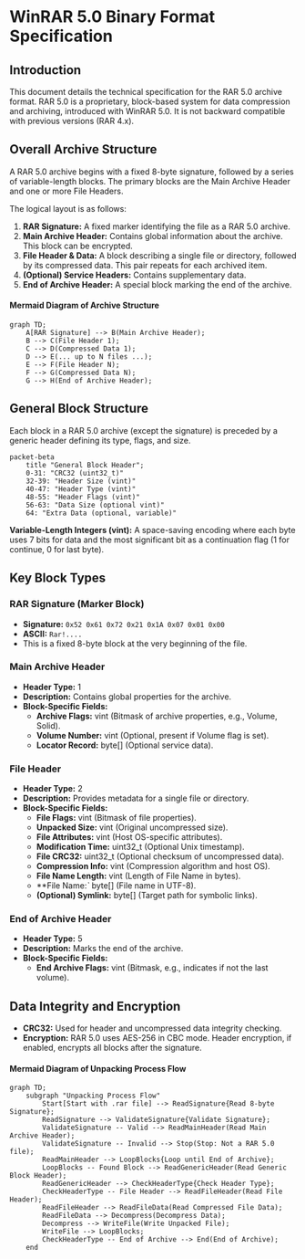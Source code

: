 # WinRAR 5.0 Binary Format Specification

## Introduction

This document details the technical specification for the RAR 5.0 archive format. RAR 5.0 is a proprietary, block-based system for data compression and archiving, introduced with WinRAR 5.0. It is not backward compatible with previous versions (RAR 4.x).

## Overall Archive Structure

A RAR 5.0 archive begins with a fixed 8-byte signature, followed by a series of variable-length blocks. The primary blocks are the Main Archive Header and one or more File Headers.

The logical layout is as follows:

1.  **RAR Signature:** A fixed marker identifying the file as a RAR 5.0 archive.
2.  **Main Archive Header:** Contains global information about the archive. This block can be encrypted.
3.  **File Header & Data:** A block describing a single file or directory, followed by its compressed data. This pair repeats for each archived item.
4.  **(Optional) Service Headers:** Contains supplementary data.
5.  **End of Archive Header:** A special block marking the end of the archive.

#### Mermaid Diagram of Archive Structure

```mermaid
graph TD;
    A[RAR Signature] --> B(Main Archive Header);
    B --> C(File Header 1);
    C --> D(Compressed Data 1);
    D --> E(... up to N files ...);
    E --> F(File Header N); 
    F --> G(Compressed Data N);
    G --> H(End of Archive Header);
```

## General Block Structure

Each block in a RAR 5.0 archive (except the signature) is preceded by a generic header defining its type, flags, and size.

```mermaid
packet-beta
    title "General Block Header";
    0-31: "CRC32 (uint32_t)"
    32-39: "Header Size (vint)"
    40-47: "Header Type (vint)"
    48-55: "Header Flags (vint)"
    56-63: "Data Size (optional vint)"
    64: "Extra Data (optional, variable)"
```

**Variable-Length Integers (vint):** A space-saving encoding where each byte uses 7 bits for data and the most significant bit as a continuation flag (1 for continue, 0 for last byte).

## Key Block Types

### RAR Signature (Marker Block)

*   **Signature:** `0x52 0x61 0x72 0x21 0x1A 0x07 0x01 0x00`
*   **ASCII:** `Rar!....`
*   This is a fixed 8-byte block at the very beginning of the file.

### Main Archive Header

*   **Header Type:** 1
*   **Description:** Contains global properties for the archive.
*   **Block-Specific Fields:**
    *   **Archive Flags:** vint (Bitmask of archive properties, e.g., Volume, Solid).
    *   **Volume Number:** vint (Optional, present if Volume flag is set).
    *   **Locator Record:** byte[] (Optional service data).

### File Header

*   **Header Type:** 2
*   **Description:** Provides metadata for a single file or directory.
*   **Block-Specific Fields:**
    *   **File Flags:** vint (Bitmask of file properties).
    *   **Unpacked Size:** vint (Original uncompressed size).
    *   **File Attributes:** vint (Host OS-specific attributes).
    *   **Modification Time:** uint32_t (Optional Unix timestamp).
    *   **File CRC32:** uint32_t (Optional checksum of uncompressed data).
    *   **Compression Info:** vint (Compression algorithm and host OS).
    *   **File Name Length:** vint (Length of File Name in bytes).
    *   **File Name:*`* byte[] (File name in UTF-8).
    *   **(Optional) Symlink:** byte[] (Target path for symbolic links).

### End of Archive Header

*   **Header Type:** 5
*   **Description:** Marks the end of the archive.
*   **Block-Specific Fields:**
    *   **End Archive Flags:** vint (Bitmask, e.g., indicates if not the last volume).

## Data Integrity and Encryption

*   **CRC32:** Used for header and uncompressed data integrity checking.
*   **Encryption:** RAR 5.0 uses AES-256 in CBC mode. Header encryption, if enabled, encrypts all blocks after the signature.

#### Mermaid Diagram of Unpacking Process Flow

```mermaid
graph TD;
    subgraph "Unpacking Process Flow"
        Start[Start with .rar file] --> ReadSignature{Read 8-byte Signature};
        ReadSignature --> ValidateSignature{Validate Signature};
        ValidateSignature -- Valid --> ReadMainHeader(Read Main Archive Header);
        ValidateSignature -- Invalid --> Stop(Stop: Not a RAR 5.0 file);
        ReadMainHeader --> LoopBlocks{Loop until End of Archive};
        LoopBlocks -- Found Block --> ReadGenericHeader(Read Generic Block Header);
        ReadGenericHeader --> CheckHeaderType{Check Header Type};
        CheckHeaderType -- File Header --> ReadFileHeader(Read File Header);
        ReadFileHeader --> ReadFileData(Read Compressed File Data);
        ReadFileData --> Decompress(Decompress Data);
        Decompress --> WriteFile(Write Unpacked File);
        WriteFile --> LoopBlocks;
        CheckHeaderType -- End of Archive --> End(End of Archive);
    end
```
